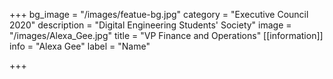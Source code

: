 +++
bg_image = "/images/featue-bg.jpg"
category = "Executive Council 2020"
description = "Digital Engineering Students' Society"
image = "/images/Alexa_Gee.jpg"
title = "VP Finance and Operations"
[[information]]
info = "Alexa Gee"
label = "Name"

+++
